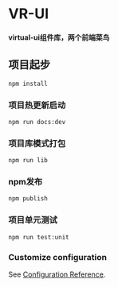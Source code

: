 # VR-UI
#### virtual-ui组件库，两个前端菜鸟

## 项目起步
```
npm install
```

### 项目热更新启动
```
npm run docs:dev
```

### 项目库模式打包
```
npm run lib
```

### npm发布
```
npm publish
```

### 项目单元测试
```
npm run test:unit
```

### Customize configuration
See [Configuration Reference](https://cli.vuejs.org/config/).
